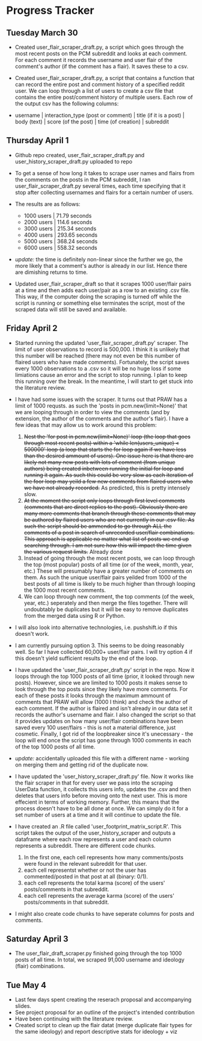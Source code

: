 # Progress Tracker 

## Tuesday March 30

* Created user_flair_scraper_draft.py, a script which goes through the most recent posts on the PCM subreddit and looks at each comment. For each comment it records the username and user flair of the comment's author (if the comment has a flair). It saves these to a csv. 

* Created user_flair_scraper_draft.py, a script that contains a function that can record the entire post and comment history of a specified reddit user. We can loop through a list of users to create a csv file that contains the entire post/comment history of multiple users. Each row of the output csv has the following columns:
* username | interaction_type (post or comment) | title (if it is a post) | body (text) | score (of the post) | time (of creation) | subreddit


## Thursday April 1 

* Github repo created, user_flair_scraper_draft.py and user_history_scraper_draft.py uploaded to repo

* To get a sense of how long it takes to scrape user names and flairs from the comments on the posts in the PCM subreddit, I ran user_flair_scraper_draft.py  several times, each time specifying that it stop after collecting usernames and flairs for a certain number of users.
* The results are as follows: 
    * 1000 users | 71.79 seconds
    * 2000 users | 114.6 seconds
    * 3000 users | 215.34 seconds
    * 4000 users | 293.65 seconds
    * 5000 users | 368.24 seconds
    * 6000 users | 558.32 seconds

* *update:* the time is definitely non-linear since the further we go, the more likely that a comment's author is already in our list. Hence there are dimishing returns to time.
    
* Updated user_flair_scraper_draft so that it scrapes 1000 user/flair pairs at a time and then adds each user/pair as a row to an existing .csv file. This way, if the computer doing the scraping is turned off while the script is running or something else terminates the script, most of the scraped data will still be saved and available.

## Friday April 2

* Started running the updated 'user_flair_scraper_draft.py' scraper. The limit of user observations to record is 500,000. I think it is unlikely that this number will be reached (there may not even be this number of flaired users who have made comments). Fortunately, the script saves every 1000 observations to a .csv so it will be no huge loss if some limiations cause an error and the script to stop running. I plan to keep this running over the break. In the meantime, I will start to get stuck into the literature review. 

* I have had some issues with the scraper. It turns out that PRAW has a limit of 1000 requsts. as such the 'posts in pcm.new(limit=None)' that we are looping through in order to view the comments (and by extension, the author of the comments and the author's flair). I have a few ideas that may allow us to work around this problem:
   1. ~~Nest the 'for post in pcm.new(limit=None)' loop (the loop that goes through most recent posts) within a 'while len(users_unique) < 500000' loop (a loop that starts the for loop again if we have less than the desired ammount of users). One issue here is that there are likely not many new posts with lots of comment (from unique authors) being created inbetween running the initial for loop and running it again. As such this could be very slow as each iteration of the foor loop may yeild a few new comments from flaired users who we have not already recorded.~~ As predicted, this is pretty intensely slow. 
   2. ~~At the moment the script only loops through first level comments (comments that are direct replies to the post). Obviously there are many more comments that branch through these comments that may be authored by flaired users who are not currently in our .csv file. As such the script should be ammended to go through ALL the comments of a post in search of unrecorded user/flair combinations. This approach is applicable no matter what list of posts we end up searching through. I am not sure how this will impact the time given the various request limits.~~ Already done 
   3. Instead of going through the most recent posts, we can loop through the top (most popular) posts of all time (or of the week, month, year, etc.) These will presumably have a greater number of comments on them. As such the unique user/flair pairs yeilded from 1000 of the best posts of all time is likely to be much higher than through looping the 1000 most recent comments.
   4. We can loop through new comment, the top comments (of the week, year, etc.) seperately and then merge the files together. There will undoubtably be duplicates but it will be easy to remove duplicates from the merged data using R or Python.

* I will also look into alternative technologies, i.e. pushshift.io if this doesn't work.

* I am currently pursuing option 3. This seems to be doing reasonably well. So far I have collected 60,000+ user/flair pairs. I will try option 4 if this doesn't yield sufficient results by the end of the loop. 

* I have updated the 'user_flair_scraper_draft.py' script in the repo. Now it loops through the top 1000 posts of all time (prior, it looked through new posts). However, since we are limited to 1000 posts it makes sense to look through the top posts since they likely have more comments. For each of these posts it looks through the maximum ammount of comments that PRAW will allow  (1000 I think) and check the author of each comment. If the author is flaired and isn't already in our data set it records the author's username and flair. I also changed the script so that it provides updates on how many user/flair combinations have been saved every 100 user/flairs - this is not a material difference, just cosmetic. Finally, I got rid of the loopbreaker since it's unecessary - the loop will end once the  script has gone through 1000 comments in each of the top 1000 posts of all time. 
* *update:* accidentally uploaded this file with a different name - working on merging them and getting rid of the duplicate now. 

* I have updated the 'user_history_scraper_draft.py' file. Now it works like the flair scraper in that for every user we pass into the scraping UserData function, it collects this users info, updates the .csv and then deletes that users info before moving onto the next user. This is more effecient in terms of working memory. Further, this means that the process doesn't have to be all done at once. We can simply do it for a set number of users at a time and it will continue to update the file. 

* I have created an .R file called 'user_footprint_matrix_script.R'. This script takes the output of the user_history_scraper and outputs a dataframe where each row represents a user and each column represents a subreddit. There are different code chunks.
   1. In the first one, each cell represents how many comments/posts were found in the relevant subreddit for that user.
   2. each cell representst whether or not the user has commented/posted in that post at all (binary: 0/1).
   3. each cell represents the total karma (score) of the users' posts/comments in that subreddit.
   4. each cell represents the average karma (score) of the users' posts/comments in that subreddit.

* I might also create code chunks to have seperate columns for posts and comments. 

## Saturday April 3

* The user_flair_draft_scraper.py finished going through the top 1000 posts of all time. In total, we scraped 91,000 username and ideology (flair) combinations.

## Tue May 4

* Last few days spent creating the reserach proposal and accompanying slides.
* See project proposal for an outline of the project's intended contribution
* Have been continuing with the literature review.
* Created script to clean up the flair datat (merge duplicate flair types for the same ideology) and report descriptive stats for ideology + viz
